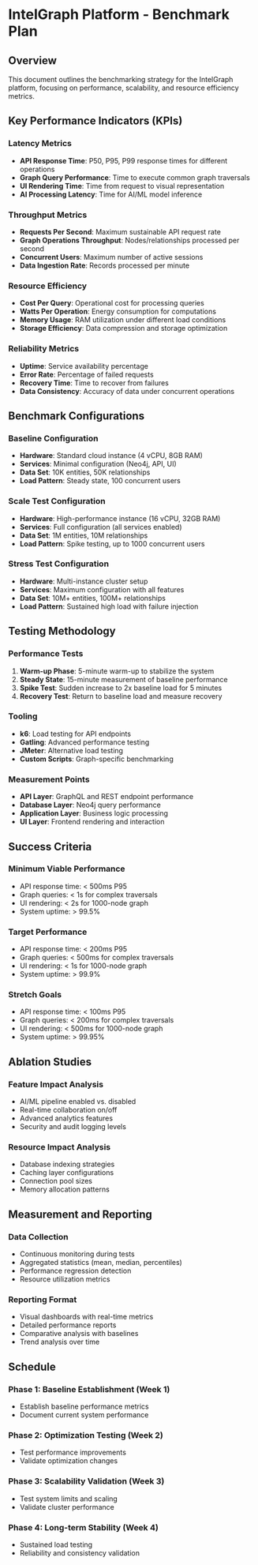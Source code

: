 # IntelGraph Platform - Benchmark Plan

## Overview

This document outlines the benchmarking strategy for the IntelGraph platform, focusing on performance, scalability, and resource efficiency metrics.

## Key Performance Indicators (KPIs)

### Latency Metrics

- **API Response Time**: P50, P95, P99 response times for different operations
- **Graph Query Performance**: Time to execute common graph traversals
- **UI Rendering Time**: Time from request to visual representation
- **AI Processing Latency**: Time for AI/ML model inference

### Throughput Metrics

- **Requests Per Second**: Maximum sustainable API request rate
- **Graph Operations Throughput**: Nodes/relationships processed per second
- **Concurrent Users**: Maximum number of active sessions
- **Data Ingestion Rate**: Records processed per minute

### Resource Efficiency

- **Cost Per Query**: Operational cost for processing queries
- **Watts Per Operation**: Energy consumption for computations
- **Memory Usage**: RAM utilization under different load conditions
- **Storage Efficiency**: Data compression and storage optimization

### Reliability Metrics

- **Uptime**: Service availability percentage
- **Error Rate**: Percentage of failed requests
- **Recovery Time**: Time to recover from failures
- **Data Consistency**: Accuracy of data under concurrent operations

## Benchmark Configurations

### Baseline Configuration

- **Hardware**: Standard cloud instance (4 vCPU, 8GB RAM)
- **Services**: Minimal configuration (Neo4j, API, UI)
- **Data Set**: 10K entities, 50K relationships
- **Load Pattern**: Steady state, 100 concurrent users

### Scale Test Configuration

- **Hardware**: High-performance instance (16 vCPU, 32GB RAM)
- **Services**: Full configuration (all services enabled)
- **Data Set**: 1M entities, 10M relationships
- **Load Pattern**: Spike testing, up to 1000 concurrent users

### Stress Test Configuration

- **Hardware**: Multi-instance cluster setup
- **Services**: Maximum configuration with all features
- **Data Set**: 10M+ entities, 100M+ relationships
- **Load Pattern**: Sustained high load with failure injection

## Testing Methodology

### Performance Tests

1. **Warm-up Phase**: 5-minute warm-up to stabilize the system
2. **Steady State**: 15-minute measurement of baseline performance
3. **Spike Test**: Sudden increase to 2x baseline load for 5 minutes
4. **Recovery Test**: Return to baseline load and measure recovery

### Tooling

- **k6**: Load testing for API endpoints
- **Gatling**: Advanced performance testing
- **JMeter**: Alternative load testing
- **Custom Scripts**: Graph-specific benchmarking

### Measurement Points

- **API Layer**: GraphQL and REST endpoint performance
- **Database Layer**: Neo4j query performance
- **Application Layer**: Business logic processing
- **UI Layer**: Frontend rendering and interaction

## Success Criteria

### Minimum Viable Performance

- API response time: < 500ms P95
- Graph queries: < 1s for complex traversals
- UI rendering: < 2s for 1000-node graph
- System uptime: > 99.5%

### Target Performance

- API response time: < 200ms P95
- Graph queries: < 500ms for complex traversals
- UI rendering: < 1s for 1000-node graph
- System uptime: > 99.9%

### Stretch Goals

- API response time: < 100ms P95
- Graph queries: < 200ms for complex traversals
- UI rendering: < 500ms for 1000-node graph
- System uptime: > 99.95%

## Ablation Studies

### Feature Impact Analysis

- AI/ML pipeline enabled vs. disabled
- Real-time collaboration on/off
- Advanced analytics features
- Security and audit logging levels

### Resource Impact Analysis

- Database indexing strategies
- Caching layer configurations
- Connection pool sizes
- Memory allocation patterns

## Measurement and Reporting

### Data Collection

- Continuous monitoring during tests
- Aggregated statistics (mean, median, percentiles)
- Performance regression detection
- Resource utilization metrics

### Reporting Format

- Visual dashboards with real-time metrics
- Detailed performance reports
- Comparative analysis with baselines
- Trend analysis over time

## Schedule

### Phase 1: Baseline Establishment (Week 1)

- Establish baseline performance metrics
- Document current system performance

### Phase 2: Optimization Testing (Week 2)

- Test performance improvements
- Validate optimization changes

### Phase 3: Scalability Validation (Week 3)

- Test system limits and scaling
- Validate cluster performance

### Phase 4: Long-term Stability (Week 4)

- Sustained load testing
- Reliability and consistency validation
